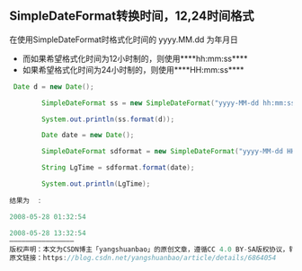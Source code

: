 ## SimpleDateFormat转换时间，12,24时间格式

 在使用SimpleDateFormat时格式化时间的 yyyy.MM.dd 为年月日

- 而如果希望格式化时间为12小时制的，则使用***\*hh:mm:ss\**** 
- 如果希望格式化时间为24小时制的，则使用***\*HH:mm:ss\**** 

```java
 Date d = new Date();  

        SimpleDateFormat ss = new SimpleDateFormat("yyyy-MM-dd hh:mm:ss");//12小时制  

        System.out.println(ss.format(d));  

        Date date = new Date();  

        SimpleDateFormat sdformat = new SimpleDateFormat("yyyy-MM-dd HH:mm:ss");//24小时制  

        String LgTime = sdformat.format(date);  

        System.out.println(LgTime);
        
结果为  :

2008-05-28 01:32:54 

2008-05-28 13:32:54 
————————————————
版权声明：本文为CSDN博主「yangshuanbao」的原创文章，遵循CC 4.0 BY-SA版权协议，转载请附上原文出处链接及本声明。
原文链接：https://blog.csdn.net/yangshuanbao/article/details/6864054
```

